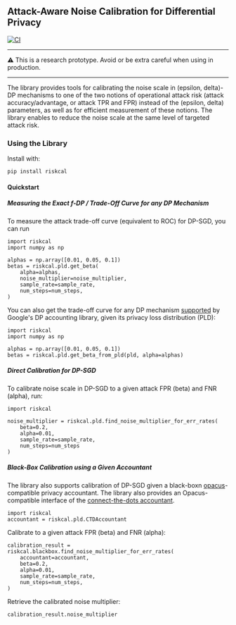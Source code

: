 ## Attack-Aware Noise Calibration for Differential Privacy

[![CI](https://github.com/bogdan-kulynych/riskcal/actions/workflows/ci.yml/badge.svg?branch=main)](https://github.com/bogdan-kulynych/riskcal/actions/workflows/ci.yml)

---

⚠️  This is a research prototype. Avoid or be extra careful when using in production.

---

The library provides tools for calibrating the noise scale in (epsilon, delta)-DP mechanisms to one
of the two notions of operational attack risk (attack accuracy/advantage, or attack TPR and FPR) instead of the
(epsilon, delta) parameters, as well as for efficient measurement of these notions.
The library enables to reduce the noise scale at the same level of targeted attack risk.


### Using the Library

Install with:
```
pip install riskcal
```

#### Quickstart

##### Measuring the Exact f-DP / Trade-Off Curve for any DP Mechanism
To measure the attack trade-off curve (equivalent to ROC) for DP-SGD, you can run
```
import riskcal
import numpy as np

alphas = np.array([0.01, 0.05, 0.1])
betas = riskcal.pld.get_beta(
    alpha=alphas,
    noise_multiplier=noise_multiplier,
    sample_rate=sample_rate,
    num_steps=num_steps,
)
```

You can also get the trade-off curve for any DP mechanism [supported](https://github.com/google/differential-privacy/tree/0b109e959470c43e9f177d5411603b70a56cdc7a/python/dp_accounting)
by Google's DP accounting library, given its privacy loss distribution (PLD):
```
import riskcal
import numpy as np

alphas = np.array([0.01, 0.05, 0.1])
betas = riskcal.pld.get_beta_from_pld(pld, alpha=alphas)
```

##### Direct Calibration for DP-SGD
To calibrate noise scale in DP-SGD to a given attack FPR (beta) and FNR (alpha), run:
```
import riskcal

noise_multiplier = riskcal.pld.find_noise_multiplier_for_err_rates(
    beta=0.2,
    alpha=0.01,
    sample_rate=sample_rate,
    num_steps=num_steps
)
```

##### Black-Box Calibration using a Given Accountant
The library also supports calibration of DP-SGD given a black-boxn [opacus](https://github.com/pytorch/opacus/)-compatible privacy accountant. The
library also provides an Opacus-compatible interface of the [connect-the-dots accountant](https://arxiv.org/abs/2207.04380).
```
import riskcal
accountant = riskcal.pld.CTDAccountant
```

Calibrate to a given attack FPR (beta) and FNR (alpha):
```
calibration_result = riskcal.blackbox.find_noise_multiplier_for_err_rates(
    accountant=accountant,
    beta=0.2,
    alpha=0.01,
    sample_rate=sample_rate,
    num_steps=num_steps,
)
```

Retrieve the calibrated noise multiplier:
```
calibration_result.noise_multiplier
```
